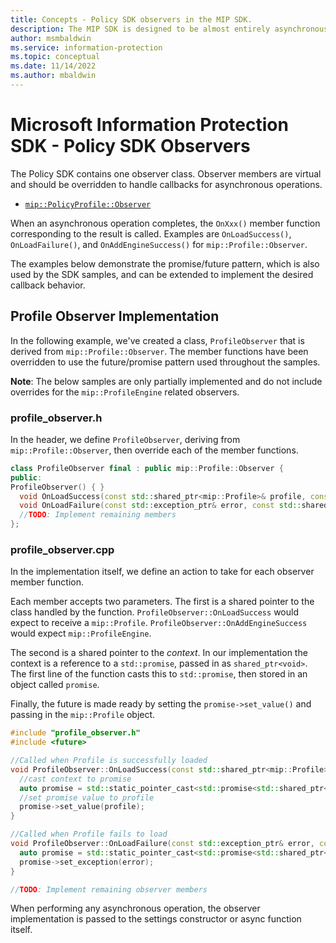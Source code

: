 ```yaml
---
title: Concepts - Policy SDK observers in the MIP SDK.
description: The MIP SDK is designed to be almost entirely asynchronous. This article will help you understand how Policy SDK observers are implemented and used for asynchronicity.
author: msmbaldwin
ms.service: information-protection
ms.topic: conceptual
ms.date: 11/14/2022
ms.author: mbaldwin
---
```


# Microsoft Information Protection SDK - Policy SDK Observers

The Policy SDK contains one observer class. Observer members are virtual and should be overridden to handle callbacks for asynchronous operations.

- [`mip::PolicyProfile::Observer`](reference/class_mip_policyprofile_observer.md)

When an asynchronous operation completes, the `OnXxx()` member function corresponding to the result is called. Examples are `OnLoadSuccess()`, `OnLoadFailure()`, and `OnAddEngineSuccess()` for `mip::Profile::Observer`.

The examples below demonstrate the promise/future pattern, which is also used by the SDK samples, and can be extended to implement the desired callback behavior. 

## Profile Observer Implementation

In the following example, we've created a class, `ProfileObserver` that is derived from `mip::Profile::Observer`. The member functions have been overridden to use the future/promise pattern used throughout the samples.

**Note**: The below samples are only partially implemented and do not include overrides for the `mip::ProfileEngine` related observers.

### profile_observer.h

In the header, we define `ProfileObserver`, deriving from `mip::Profile::Observer`, then override each of the member functions.

```cpp
class ProfileObserver final : public mip::Profile::Observer {
public:
ProfileObserver() { }
  void OnLoadSuccess(const std::shared_ptr<mip::Profile>& profile, const std::shared_ptr<void>& context) override;
  void OnLoadFailure(const std::exception_ptr& error, const std::shared_ptr<void>& context) override;
  //TODO: Implement remaining members
};
```

### profile_observer.cpp

In the implementation itself, we define an action to take for each observer member function.

Each member accepts two parameters. The first is a shared pointer to the class handled by the function. `ProfileObserver::OnLoadSuccess` would expect to receive a `mip::Profile`. `ProfileObserver::OnAddEngineSuccess` would expect `mip::ProfileEngine`.

The second is a shared pointer to the *context*. In our implementation the context is a reference to a `std::promise`, passed in as `shared_ptr<void>`. The first line of the function casts this to `std::promise`, then stored in an object called `promise`.

Finally, the future is made ready by setting the `promise->set_value()` and passing in the `mip::Profile` object.

```cpp
#include "profile_observer.h"
#include <future>

//Called when Profile is successfully loaded
void ProfileObserver::OnLoadSuccess(const std::shared_ptr<mip::Profile>& profile, const std::shared_ptr<void>& context) {
  //cast context to promise
  auto promise = std::static_pointer_cast<std::promise<std::shared_ptr<mip::Profile>>>(context);
  //set promise value to profile
  promise->set_value(profile);
}

//Called when Profile fails to load
void ProfileObserver::OnLoadFailure(const std::exception_ptr& error, const std::shared_ptr<void>& context) {
  auto promise = std::static_pointer_cast<std::promise<std::shared_ptr<mip::Profile>>>(context);
  promise->set_exception(error);
}

//TODO: Implement remaining observer members
```

When performing any asynchronous operation, the observer implementation is passed to the settings constructor or async function itself. 

